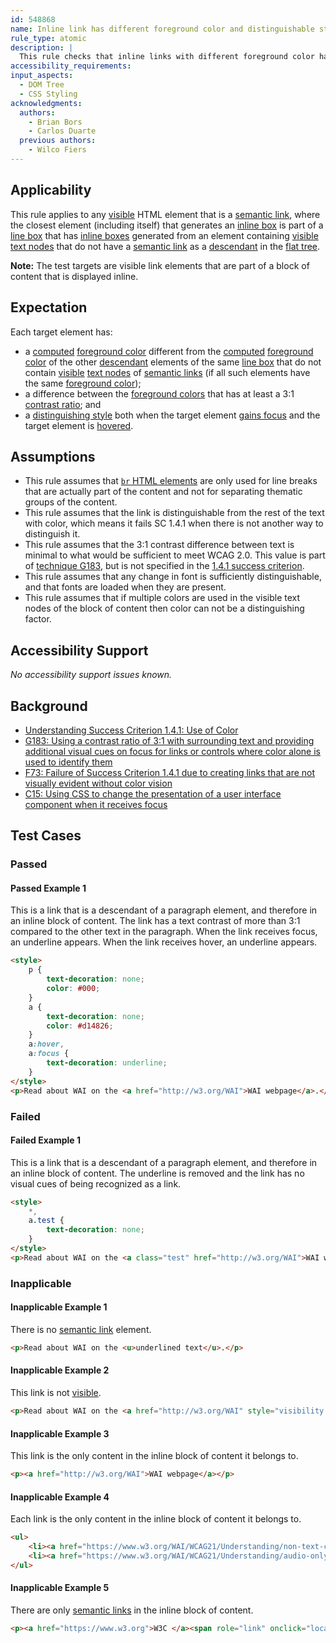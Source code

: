```yaml
---
id: 548868
name: Inline link has different foreground color and distinguishable style on hover and focus
rule_type: atomic
description: |
  This rule checks that inline links with different foreground color have a style on hover and focus that distinguishes them from the surrounding text
accessibility_requirements:
input_aspects:
  - DOM Tree
  - CSS Styling
acknowledgments:
  authors:
    - Brian Bors
    - Carlos Duarte
  previous authors:
    - Wilco Fiers
---
```


## Applicability

This rule applies to any [visible][] HTML element that is a [semantic link][], where the closest element (including itself) that generates an [inline box][] is part of a [line box][] that has [inline boxes][inline box] generated from an element containing [visible][] [text nodes][text node] that do not have a [semantic link][] as a [descendant][] in the [flat tree][].

**Note:** The test targets are visible link elements that are part of a block of content that is displayed inline.

## Expectation

Each target element has:

- a [computed][] [foreground color][] different from the [computed][] [foreground color][] of the other [descendant][] elements of the same [line box][] that do not contain [visible][] [text nodes][text node] of [semantic links][semantic link] (if all such elements have the same [foreground color][]);
- a difference between the [foreground colors][foreground color] that has at least a 3:1 [contrast ratio](https://www.w3.org/TR/WCAG21/#dfn-contrast-ratio); and
- a [distinguishing style][] both when the target element [gains focus][focused] and the target element is [hovered][].

## Assumptions

- This rule assumes that [`br` HTML elements][br] are only used for line breaks that are actually part of the content and not for separating thematic groups of the content. 
- This rule assumes that the link is distinguishable from the rest of the text with color, which means it fails SC 1.4.1 when there is not another way to distinguish it.
- This rule assumes that the 3:1 contrast difference between text is minimal to what would be sufficient to meet WCAG 2.0. This value is part of [technique G183](https://www.w3.org/WAI/WCAG21/Techniques/general/G183), but is not specified in the [1.4.1 success criterion](https://www.w3.org/WAI/WCAG21/Understanding/use-of-color.html).
- This rule assumes that any change in font is sufficiently distinguishable, and that fonts are loaded when they are present.
- This rule assumes that if multiple colors are used in the visible text nodes of the block of content then color can not be a distinguishing factor.

## Accessibility Support

_No accessibility support issues known._

## Background

- [Understanding Success Criterion 1.4.1: Use of Color](https://www.w3.org/WAI/WCAG21/Understanding/use-of-color.html)
- [G183: Using a contrast ratio of 3:1 with surrounding text and providing additional visual cues on focus for links or controls where color alone is used to identify them](https://www.w3.org/WAI/WCAG21/Techniques/general/G183)
- [F73: Failure of Success Criterion 1.4.1 due to creating links that are not visually evident without color vision](https://www.w3.org/WAI/WCAG21/Techniques/failures/F73)
- [C15: Using CSS to change the presentation of a user interface component when it receives focus](https://www.w3.org/WAI/WCAG21/Techniques/css/C15)

## Test Cases

### Passed

#### Passed Example 1

This is a link that is a descendant of a paragraph element, and therefore in an inline block of content. The link has a text contrast of more than 3:1 compared to the other text in the paragraph. When the link receives focus, an underline appears. When the link receives hover, an underline appears.

```html
<style>
	p {
		text-decoration: none;
		color: #000;
	}
	a {
		text-decoration: none;
		color: #d14826;
	}
	a:hover,
	a:focus {
		text-decoration: underline;
	}
</style>
<p>Read about WAI on the <a href="http://w3.org/WAI">WAI webpage</a>.</p>
```

### Failed

#### Failed Example 1

This is a link that is a descendant of a paragraph element, and therefore in an inline block of content. The underline is removed and the link has no visual cues of being recognized as a link.

```html
<style>
	*,
	a.test {
		text-decoration: none;
	}
</style>
<p>Read about WAI on the <a class="test" href="http://w3.org/WAI">WAI webpage</a>.</p>
```

### Inapplicable

#### Inapplicable Example 1

There is no [semantic link][] element.

```html
<p>Read about WAI on the <u>underlined text</u>.</p>
```

#### Inapplicable Example 2 

This link is not [visible][].

```html
<p>Read about WAI on the <a href="http://w3.org/WAI" style="visibility:hidden">WAI webpage</a>.</p>
```

#### Inapplicable Example 3

This link is the only content in the inline block of content it belongs to.

```html
<p><a href="http://w3.org/WAI">WAI webpage</a></p>
```

#### Inapplicable Example 4

Each link is the only content in the inline block of content it belongs to.

```html
<ul>
	<li><a href="https://www.w3.org/WAI/WCAG21/Understanding/non-text-content.html">SC 1.1.1</a></li>
	<li><a href="https://www.w3.org/WAI/WCAG21/Understanding/audio-only-and-video-only-prerecorded">SC 1.2.1</a></li>
</ul>
```

#### Inapplicable Example 5

There are only [semantic links][semantic link] in the inline block of content.

```html
<p><a href="https://www.w3.org">W3C </a><span role="link" onclick="location='https://www.w3.org/WAI/'">WAI</span></p>
```

[br]: https://html.spec.whatwg.org/#the-br-element
[computed]: https://drafts.csswg.org/css-cascade/#computed-value
[descendant]: https://dom.spec.whatwg.org/#concept-tree-descendant
[distinguishing style]: #distinguishing-styles 'Definition of distinguishing styles'
[flat tree]: https://drafts.csswg.org/css-scoping/#flat-tree 'Definition of flat tree'
[focused]: #focused 'Definition of focused'
[foreground color]: https://www.w3.org/TR/css-color-3/#foreground
[hovered]: #hovered 'Definition of hovered'
[inline box]: https://drafts.csswg.org/css-display/#inline-box 'Definition of inline box'
[line box]: https://drafts.csswg.org/css2/visuren.html#line-box 'Definition of line box'
[semantic link]: #semantic-link 'Definition of semantic link'
[text node]: https://dom.spec.whatwg.org/#text
[visible]: #visible 'Definition of visible'
